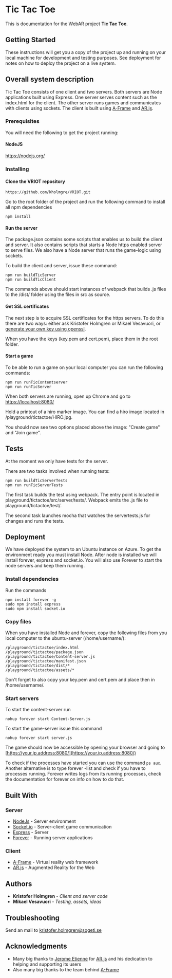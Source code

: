 # Tic Tac Toe

This is documentation for the WebAR project **Tic Tac Toe**.

## Getting Started

These instructions will get you a copy of the project up and running on your local machine for development and testing purposes. See deployment for notes on how to deploy the project on a live system.

## Overall system description
Tic Tac Toe consists of one client and two servers. Both servers are Node applications built using Express. One server serves content such as the index.html for the client. The other server runs games and communicates with clients using sockets. The client is built using [A-Frame](https://aframe.io/) and [AR.js](https://github.com/jeromeetienne/AR.js).

### Prerequisites

You will need the following to get the project running:

#### NodeJS
https://nodejs.org/

### Installing

#### Clone the VRIOT repository

```
https://github.com/kholmgre/VRIOT.git
```

Go to the root folder of the project and run the following command to install all npm dependencies

```
npm install
```

#### Run the server
The package.json contains some scripts that enables us to build the client and server. It also contains scripts that starts a Node https enabled server to serve files. We also have a Node server that runs the game-logic using sockets.

To build the client and server, issue these command:

```
npm run buildTicServer
npm run buildTicClient
```

The commands above should start instances of webpack that builds .js files to the /dist/ folder using the files in src as source.

#### Get SSL certificates
The next step is to acquire SSL certificates for the https servers. To do this there are two ways: either ask Kristofer Holmgren or Mikael Vesavuori, or [generate your own key using openssl](http://stackoverflow.com/questions/10175812/how-to-create-a-self-signed-certificate-with-openssl).

When you have the keys (key.pem and cert.pem), place them in the root folder.

#### Start a game
To be able to run a game on your local computer you can run the following commands:

```
npm run runTicContentserver
npm run runTicServer
```

When both servers are running, open up Chrome and go to [https://localhost:8080/](https://localhost:8080/)

Hold a printout of a hiro marker image. You can find a hiro image located in /playground/tictactoe/HIRO.jpg.

You should now see two options placed above the image: "Create game" and "Join game".

## Tests

At the moment we only have tests for the server.

There are two tasks involved when running tests:

```
npm run buildTicServerTests
npm run runTicServerTests
```

The first task builds the test using webpack. The entry point is located in playground/tictactoe/src/server/tests/. Webpack emits the .js file to
playground/tictactoe/test/.

The second task launches mocha that watches the servertests.js for changes and runs the tests.

## Deployment

We have deployed the system to an Ubuntu instance on Azure. To get the environment ready you must install Node. After node is installed we will install forever, express and socket.io. You will also use Forever to start the node servers and keep them running.

### Install dependencies
Run the commands

```
npm install forever -g
sudo npm install express
sudo npm install socket.io
```

### Copy files
When you have installed Node and forever, copy the following files from you local computer to the ubuntu-server (/home/username/):

```
/playground/tictactoe/index.html
/playground/tictactoe/package.json
/playground/tictactoe/Content-server.js
/playground/tictactoe/manifest.json
/playground/tictactoe/dist/*
/playground/tictactoe/assets/*
```

Don't forget to also copy your key.pem and cert.pem and place then in /home/username/.

### Start servers
To start the content-server run

```
nohup forever start Content-Server.js
```

To start the game-server issue this command

```
nohup forever start server.js
```

The game should now be accessible by opening your browser and going to [https://your.ip.address:8080/](https://your.ip.address:8080/)

To check if the processes have started you can use the command `ps aux`. Another alternative is to type forever -list and check if you have to processes running. Forever writes logs from its running processes, check the documentation for forever on info on how to do that.

## Built With

### Server

* [NodeJs](https://nodejs.org/en/) - Server environment
* [Socket.io](https://socket.io/) - Server-client game communication
* [Express](https://expressjs.com/) - Server
* [Forever](https://github.com/foreverjs/forever) - Running server applications

### Client

* [A-Frame](https://aframe.io/) - Virtual reality web framework
* [AR.js](https://github.com/jeromeetienne/AR.js) - Augmented Reality for the Web

## Authors

* **Kristofer Holmgren** - *Client and server code*
* **Mikael Vesavuori** - *Testing, assets, ideas*

## Troubleshooting
Send an mail to kristofer.holmgren@sogeti.se



## Acknowledgments

* Many big thanks to [Jerome Etienne](https://github.com/jeromeetienne) for [AR.js](https://github.com/jeromeetienne/AR.js) and his dedication to helping and supporting its users
* Also many big thanks to the team behind [A-Frame](https://aframe.io/)
